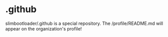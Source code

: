 # .github

slimbootloader/.github is a special repository. The /profile/README.md will appear on the organization's profile!


